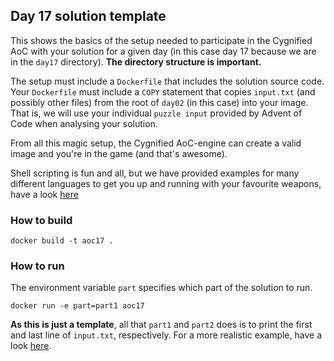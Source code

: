 ## Day 17 solution template

This shows the basics of the setup needed to participate in the Cygnified AoC with your solution for a given day (in this case day 17 because we are in the `day17` directory). **The directory structure is important.**

The setup must include a `Dockerfile` that includes the solution source code. Your `Dockerfile` must include a `COPY` statement that copies `input.txt` (and possibly other files) from the root of `day02` (in this case) into your image. That is, we will use your individual `puzzle input` provided by Advent of Code when analysing your solution.

From all this magic setup, the Cygnified AoC-engine can create a valid image and you're in the game (and that's awesome).

Shell scripting is fun and all, but we have provided examples for many different languages to get you up and running with your favourite weapons, have a look [here](../examples)

### How to build
`docker build -t aoc17 .`

### How to run
The environment variable `part` specifies which part of the solution to run.

`docker run -e part=part1 aoc17`

**As this is just a template**, all that `part1` and `part2` does is to print the first and last line of `input.txt`, respectively. For a more realistic example, have a look [here](../examples).
